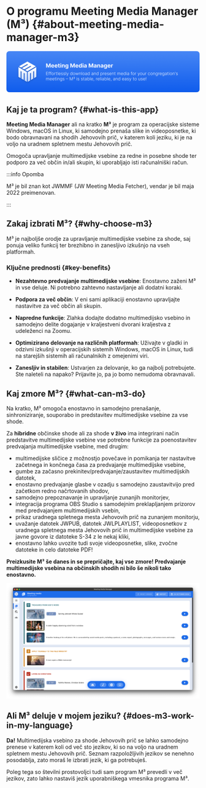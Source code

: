 # O programu Meeting Media Manager (M³) {#about-meeting-media-manager-m3}

![M³ banner](./../assets/m3-banner.png)

## Kaj je ta program? {#what-is-this-app}

**Meeting Media Manager** ali na kratko **M³** je program za operacijske sisteme Windows, macOS in Linux, ki samodejno prenaša slike in videoposnetke, ki bodo obravnavani na shodih Jehovovih prič, v katerem koli jeziku, ki je na voljo na uradnem spletnem mestu Jehovovih prič.

Omogoča upravljanje multimedijske vsebine za redne in posebne shode ter podporo za več občin in/ali skupin, ki uporabljajo isti računalniški račun.

:::info Opomba

M³ je bil znan kot JWMMF (JW Meeting Media Fetcher), vendar je bil maja 2022 preimenovan.

:::

## Zakaj izbrati M³? {#why-choose-m3}

M³ je najboljše orodje za upravljanje multimedijske vsebine za shode, saj ponuja veliko funkcij ter brezhibno in zanesljivo izkušnjo na vseh platformah.

### Ključne prednosti {#key-benefits}

- **Nezahtevno predvajanje multimedijske vsebine**: Enostavno zaženi M³ in vse deluje. Ni potrebno zahtevno nastavljanje ali dodatni koraki.

- **Podpora za več občin**: V eni sami aplikaciji enostavno upravljajte nastavitve za več občin ali skupin.

- **Napredne funkcije**: Zlahka dodajte dodatno multimedijsko vsebino in samodejno delite dogajanje v kraljestveni dvorani kraljestva z udeleženci na Zoomu.

- **Optimizirano delovanje na različnih platformah**: Uživajte v gladki in odzivni izkušnji v operacijskih sistemih Windows, macOS in Linux, tudi na starejših sistemih ali računalnikih z omejenimi viri.

- **Zanesljiv in stabilen**: Ustvarjen za delovanje, ko ga najbolj potrebujete. Ste naleteli na napako? Prijavite jo, pa jo bomo nemudoma obravnavali.

## Kaj zmore M³? {#what-can-m3-do}

Na kratko, M³ omogoča enostavno in samodejno prenašanje, sinhroniziranje, souporabo in predstavitev multimedijske vsebine za vse shode.

Za **hibridne** občinske shode ali za shode **v živo** ima integrirani način predstavitve multimedijske vsebine vse potrebne funkcije za poenostavitev predvajanja multimedijske vsebine, med drugim:

- multimedijske sličice z možnostjo povečave in pomikanja ter nastavitve začetnega in končnega časa za predvajanje multimedijske vsebine,
- gumbe za začasno prekinitev/predvajanje/zaustavitev multimedijskih datotek,
- enostavno predvajanje glasbe v ozadju s samodejno zaustavitvijo pred začetkom redno načrtovanih shodov,
- samodejno prepoznavanje in upravljanje zunanjih monitorjev,
- integracija programa OBS Studio s samodejnim preklapljanjem prizorov med predvajanjem multimedijskih vsebin,
- prikaz uradnega spletnega mesta Jehovovih prič na zunanjem monitorju,
- uvažanje datotek JWPUB, datotek JWLPLAYLIST, videoposnetkov z uradnega spletnega mesta Jehovovih prič in multimedijske vsebine za javne govore iz datoteke S-34 z le nekaj kliki,
- enostavno lahko uvozite tudi svoje videoposnetke, slike, zvočne datoteke in celo datoteke PDF!

**Preizkusite M³ še danes in se prepričajte, kaj vse zmore! Predvajanje multimedijske vsebina na občinskih shodih ni bilo še nikoli tako enostavno.**

![M³ preview](./../assets/m3-preview.png)

## Ali M³ deluje v mojem jeziku? {#does-m3-work-in-my-language}

**Da!** Multimedijska vsebino za shode Jehovovih prič se lahko samodejno prenese v katerem koli od več sto jezikov, ki so na voljo na uradnem spletnem mestu Jehovovih prič. Seznam razpoložljivih jezikov se nenehno posodablja, zato moraš le izbrati jezik, ki ga potrebuješ.

Poleg tega so številni prostovoljci tudi sam program M³ prevedli v več jezikov, zato lahko nastaviš jezik uporabniškega vmesnika programa M³.
